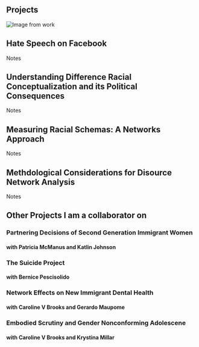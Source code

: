 Projects
---

![Image from work](https://hartmannbs.github.io/sociology/img/ideological_alignment.jpeg)

## Hate Speech on Facebook ##
Notes

## Understanding Difference Racial Conceptualization and its Political Consequences ##
Notes 

## Measuring Racial Schemas: A Networks Approach ##
Notes

## Methdological Considerations for Disource Network Analysis ##
Notes 

## Other Projects I am a collaborator on ##
### Partnering Decisions of Second Generation Immigrant Women ###
#### with Patricia McManus and Katlin Johnson ####
### The Suicide Project ###
#### with Bernice Pescisolido ####
### Network Effects on New Immigrant Dental Health ###
#### with Caroline V Brooks and Gerardo Maupome ####
### Embodied Scrutiny and Gender Nonconforming Adolescene ###
#### with Caroline V Brooks and Krystina Millar ####


